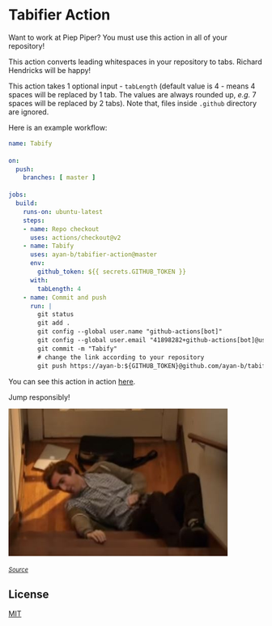 # Tabifier Action

Want to work at Piep Piper? You must use this action in all of your repository!

This action converts leading whitespaces in your repository to tabs. Richard
Hendricks will be happy!

This action takes 1 optional input - `tabLength` (default value is 4 - means 4
spaces will be replaced by 1 tab. The values are always rounded up, _e.g._ 7
spaces will be replaced by 2 tabs). Note that, files inside `.github` directory
are ignored.

Here is an example workflow:

```yaml
name: Tabify

on:
  push:
    branches: [ master ]

jobs:
  build:
    runs-on: ubuntu-latest
    steps:
    - name: Repo checkout
      uses: actions/checkout@v2
    - name: Tabify
      uses: ayan-b/tabifier-action@master
      env:
        github_token: ${{ secrets.GITHUB_TOKEN }}
      with:
        tabLength: 4
    - name: Commit and push
      run: |
        git status
        git add .
        git config --global user.name "github-actions[bot]"
        git config --global user.email "41898282+github-actions[bot]@users.noreply.github.com"
        git commit -m "Tabify"
        # change the link according to your repository
        git push https://ayan-b:${GITHUB_TOKEN}@github.com/ayan-b/tabifier-playground HEAD:master
```

You can see this action in action [here](https://github.com/ayan-b/tabifier-playground).

Jump responsibly!

![richard-jumping](./assets/richard-jumping.jpg)

<small><i><a href="https://www.youtube.com/watch?v=SsoOG6ZeyUI">Source</a></i></small>

## License

[MIT](./LICENSE)
